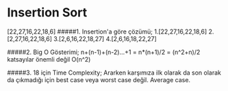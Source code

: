 # Insertion Sort 
[22,27,16,22,18,6]
#####1. Insertion'a göre çözümü;
1.[22,27,16,22,18,6]
 2.[2,27,16,22,18,6]
3.[2,6,16,22,18,27]
4.[2,6,16,18,22,27]

#####2. Big O Gösterimi;
n+(n-1)+(n-2)...+1 = n*(n+1)/2 = (n^2+n)/2
katsayılar önemli değil 
O(n^2)

#####3. 18 için Time Complexity;
Ararken karşımıza ilk olarak da son olarak da çıkmadığı için best case veya worst case değil. Average case. 
 
